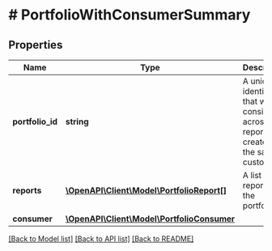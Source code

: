 # # PortfolioWithConsumerSummary

## Properties

Name | Type | Description | Notes
------------ | ------------- | ------------- | -------------
**portfolio_id** | **string** | A unique identifier that will be consistent across all reports created for the same customer |
**reports** | [**\OpenAPI\Client\Model\PortfolioReport[]**](PortfolioReport.md) | A list of reports in the portfolio |
**consumer** | [**\OpenAPI\Client\Model\PortfolioConsumer**](PortfolioConsumer.md) |  |

[[Back to Model list]](../../README.md#models) [[Back to API list]](../../README.md#endpoints) [[Back to README]](../../README.md)

